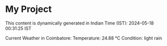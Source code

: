 # My Project

This content is dynamically generated in Indian Time (IST): 2024-05-18 00:31:25 IST


Current Weather in Coimbatore:
Temperature: 24.88 °C
Condition: light rain
